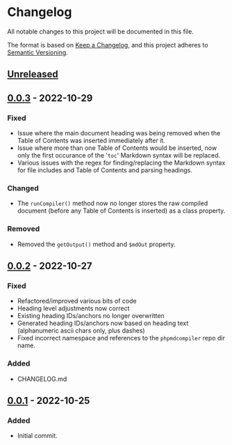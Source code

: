 # Changelog

All notable changes to this project will be documented in this file.

The format is based on [Keep a Changelog](https://keepachangelog.com/en/1.0.0/), and this project adheres to [Semantic Versioning](https://semver.org/spec/v2.0.0.html).

## [Unreleased]

## [0.0.3] - 2022-10-29

### Fixed

- Issue where the main document heading was being removed when the Table of Contents was inserted immediately after it.
- Issue where more than one Table of Contents would be inserted, now only the first occurance of the '`toc`' Markdown syntax will be replaced.
- Various issues with the regex for finding/replacing the Markdown syntax for file includes and Table of Contents and parsing headings.

### Changed

- The `runCompiler()` method now no longer stores the raw compiled document (before any Table of Contents is inserted) as a class property.

### Removed

- Removed the `getOutput()` method and `$mdOut` property.

## [0.0.2] - 2022-10-27

### Fixed

- Refactored/improved various bits of code
- Heading level adjustments now correct
- Existing heading IDs/anchors no longer overwritten
- Generated heading IDs/anchors now based on heading text (alphanumeric ascii chars only, plus dashes)
- Fixed incorrect namespace and references to the `phpmdcompiler` repo dir name.

### Added

- CHANGELOG.md

## [0.0.1] - 2022-10-25

### Added

- Initial commit.

[Unreleased]: https://github.com/lmd-code/phpmdcompiler/compare/v0.0.3...HEAD
[0.0.3]: https://github.com/lmd-code/phpmdcompiler/releases/tag/v0.0.3
[0.0.2]: https://github.com/lmd-code/phpmdcompiler/releases/tag/v0.0.2
[0.0.1]: https://github.com/lmd-code/phpmdcompiler/releases/tag/v0.0.1
